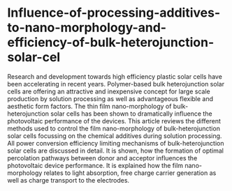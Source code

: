 # Influence-of-processing-additives-to-nano-morphology-and-efficiency-of-bulk-heterojunction-solar-cel
Research and development towards high efficiency plastic solar cells have been accelerating in recent years. Polymer-based bulk heterojunction solar cells are offering an attractive and inexpensive concept for large scale production by solution processing as well as advantageous flexible and aesthetic form factors. The thin film nano-morphology of bulk-heterojunction solar cells has been shown to dramatically influence the photovoltaic performance of the devices. This article reviews the different methods used to control the film nano-morphology of bulk-heterojunction solar cells focussing on the chemical additives during solution processing. All power conversion efficiency limiting mechanisms of bulk-heterojunction solar cells are discussed in detail. It is shown, how the formation of optimal percolation pathways between donor and acceptor influences the photovoltaic device performance. It is explained how the film nano-morphology relates to light absorption, free charge carrier generation as well as charge transport to the electrodes.

